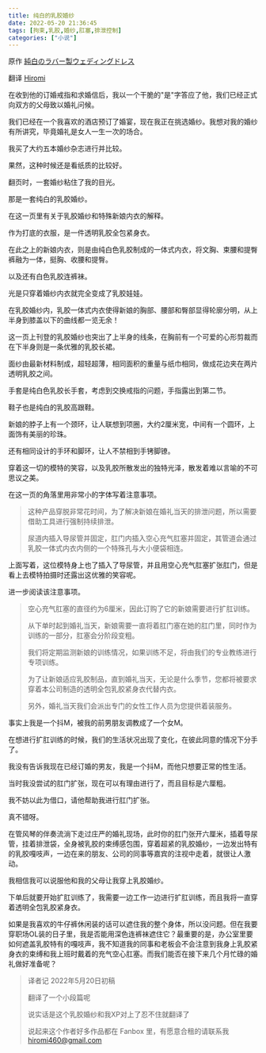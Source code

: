```yaml
---
title: 纯白的乳胶婚纱
date: 2022-05-20 21:36:45
tags: [拘束,乳胶,婚纱,肛塞,排泄控制]
categories: ["小说"]
---
```


原作 [純白のラバー製ウェディングドレス](https://www.pixiv.net/novel/show.php?id=10972254)

翻译 [Hiromi](https://hiromi.eu.org)

在收到他的订婚戒指和求婚信后，我以一个干脆的"是"字答应了他，我们已经正式向双方的父母致以婚礼问候。

我们已经在一个我喜欢的酒店预订了婚宴，现在我正在挑选婚纱。我想对我的婚纱有所讲究，毕竟婚礼是女人一生一次的场合。

我买了大约五本婚纱杂志进行并比较。

果然，这种时候还是看纸质的比较好。

翻页时，一套婚纱粘住了我的目光。

那是一套纯白的乳胶婚纱。

在这一页里有关于乳胶婚纱和特殊新娘内衣的解释。

作为打底的衣服，是一件透明乳胶全包紧身衣。

在此之上的新娘内衣，则是由纯白色乳胶制成的一体式内衣，将文胸、束腰和提臀裤融为一体，挺胸、收腰和提臀。

以及还有白色乳胶连裤袜。

光是只穿着婚纱内衣就完全变成了乳胶娃娃。

在乳胶婚纱内，乳胶一体式内衣使得新娘的胸部、腰部和臀部显得轮廓分明，从上半身到膝盖以下的曲线都一览无余！

这一页上刊登的乳胶婚纱也突出了上半身的线条，在胸前有一个可爱的心形剪裁而在下半身则是一条优雅的乳胶长裙。

面纱由最新材料制成，超轻超薄，相同面积的重量与纸巾相同，做成花边夹在两片透明乳胶之间。

手套是纯白色乳胶长手套，考虑到交换戒指的问题，手指露出到第二节。

鞋子也是纯白的乳胶高跟鞋。

新娘的脖子上有一个颈环，让人联想到项圈，大约2厘米宽，中间有一个圆环，上面饰有美丽的珍珠。

还有相同设计的手环和脚环，让人不禁相到手铐脚镣。

穿着这一切的模特的笑容，以及乳胶所散发出的独特光泽，散发着难以言喻的不可思议之美。

在这一页的角落里用非常小的字体写着注意事项。

> 这种产品穿脱非常花时间，为了解决新娘在婚礼当天的排泄问题，所以需要借助工具进行强制持续排泄。
> 
> 尿道内插入导尿管并固定，肛门内插入空心充气肛塞并固定，其管道会通过乳胶一体式内衣内侧的一个特殊孔与大小便袋相连。

上面写着，这位模特身上也了插入了导尿管，并且用空心充气肛塞扩张肛门，但是看上去模特拍摄时还露出这优雅的笑容呢。

进一步阅读该注意事项。

> 空心充气肛塞的直径约为6厘米，因此订购了它的新娘需要进行扩肛训练。
> 
> 从下单时起到婚礼当天，新娘需要一直将着肛门塞在她的肛门里，同时作为训练的一部分，肛塞会分阶段变粗。
> 
> 我们将定期监测新娘的训练情况，如果训练不足，将由我们的专业教练进行专项训练。
> 
> 为了让新娘适应乳胶制品，直到婚礼当天，无论是什么季节，您都将被要求穿着本公司制造的透明全包乳胶紧身衣代替内衣。
>
> 另外，婚礼当天我们会派出专门的女性工作人员为您提供着装服务。

事实上我是一个抖M，被我的前男朋友调教成了一个女M。

在想进行扩肛训练的时候，我们的生活状况出现了变化，在彼此同意的情况下分手了。

我没有告诉我现在已经订婚的男友，我是一个抖M，而他只想要正常的性生活。

当时我没尝试的肛门扩张，现在可以有理由进行了，而且目标是六厘粗。

我不妨以此为借口，请他帮助我进行肛门扩张。

真不错呀。

在管风琴的伴奏流淌下走过庄严的婚礼现场，此时你的肛门张开六厘米，插着导尿管，挂着排泄袋，全身被乳胶的束缚感包围，穿着超紧的乳胶婚纱，一边发出特有的乳胶嘎吱声，一边在来的朋友、公司的同事等嘉宾的注视中走着，就很让人激动。

我相信我可以说服他和我的父母让我穿上乳胶婚纱。

下单后就要开始扩肛训练了，我需要一边工作一边进行扩肛训练，而且我将一直穿着透明全包乳胶紧身衣。

如果是我喜欢的牛仔裤休闲装的话可以遮住我的整个身体，所以没问题。但在我要穿职场OL装的日子里，我是否能用深色连裤袜遮住它？最重要的是，办公室里要如何遮盖乳胶特有的嘎吱声，我不知道我的同事和老板会不会注意到我身上乳胶紧身衣的束缚和我上班时戴着的充气空心肛塞。而我们能否在接下来几个月忙碌的婚礼做好准备呢？

> 译者记 2022年5月20日初稿
> 
> 翻译了一个小段篇呢
> 
> 说实话是这个乳胶婚纱和我XP对上了忍不住就翻译了
> 
> 说起来这个作者好多作品都在 Fanbox 里，有愿意合租的请联系我 hiromi460@gmail.com